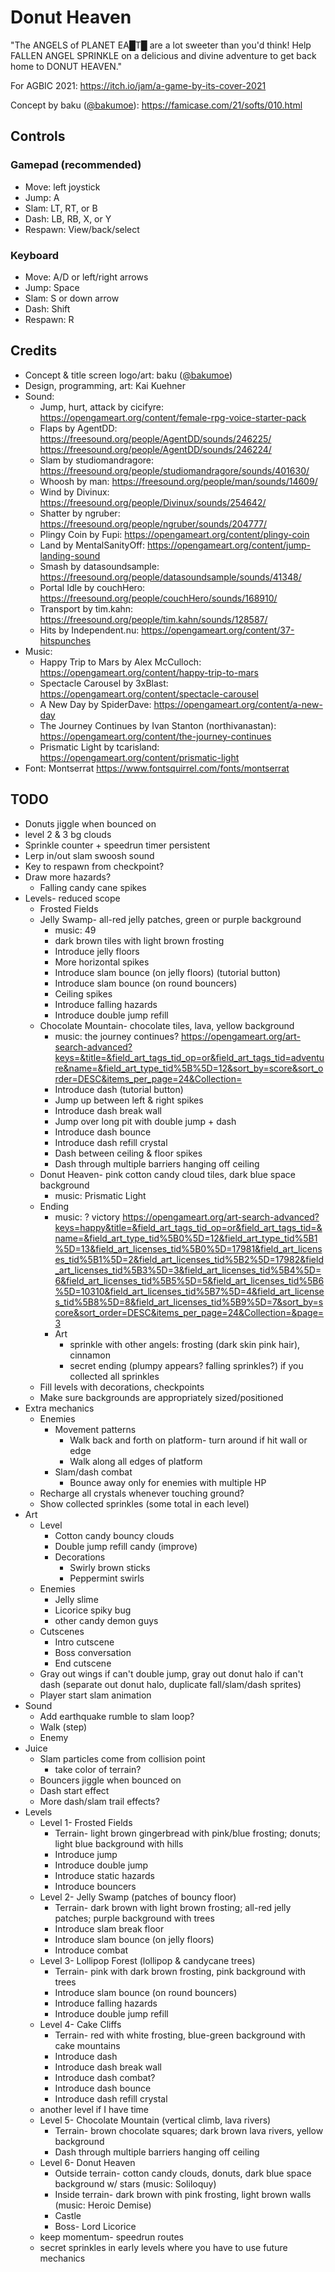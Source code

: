 # Donut Heaven

"The ANGELS of PLANET EA█T█ are a lot sweeter than you'd think! Help FALLEN ANGEL SPRINKLE on a delicious and divine adventure to get back home to DONUT HEAVEN."

For AGBIC 2021: https://itch.io/jam/a-game-by-its-cover-2021

Concept by baku ([@bakumoe](https://twitter.com/bakumoe)): https://famicase.com/21/softs/010.html

## Controls

### Gamepad (recommended)

- Move: left joystick
- Jump: A
- Slam: LT, RT, or B
- Dash: LB, RB, X, or Y
- Respawn: View/back/select

### Keyboard

- Move: A/D or left/right arrows
- Jump: Space
- Slam: S or down arrow
- Dash: Shift
- Respawn: R

## Credits

- Concept & title screen logo/art: baku ([@bakumoe](https://twitter.com/bakumoe))
- Design, programming, art: Kai Kuehner
- Sound:
	- Jump, hurt, attack by cicifyre: https://opengameart.org/content/female-rpg-voice-starter-pack
	- Flaps by AgentDD: https://freesound.org/people/AgentDD/sounds/246225/ https://freesound.org/people/AgentDD/sounds/246224/
	- Slam by studiomandragore: https://freesound.org/people/studiomandragore/sounds/401630/
	- Whoosh by man: https://freesound.org/people/man/sounds/14609/
	- Wind by Divinux: https://freesound.org/people/Divinux/sounds/254642/
	- Shatter by ngruber: https://freesound.org/people/ngruber/sounds/204777/
	- Plingy Coin by Fupi: https://opengameart.org/content/plingy-coin
	- Land by MentalSanityOff: https://opengameart.org/content/jump-landing-sound
	- Smash by datasoundsample: https://freesound.org/people/datasoundsample/sounds/41348/
	- Portal Idle by couchHero: https://freesound.org/people/couchHero/sounds/168910/
	- Transport by tim.kahn: https://freesound.org/people/tim.kahn/sounds/128587/
	- Hits by Independent.nu: https://opengameart.org/content/37-hitspunches
- Music:
	- Happy Trip to Mars by Alex McCulloch: https://opengameart.org/content/happy-trip-to-mars
	- Spectacle Carousel by 3xBlast: https://opengameart.org/content/spectacle-carousel
	- A New Day by SpiderDave: https://opengameart.org/content/a-new-day
	- The Journey Continues by Ivan Stanton (northivanastan): https://opengameart.org/content/the-journey-continues
	- Prismatic Light by tcarisland: https://opengameart.org/content/prismatic-light
- Font: Montserrat https://www.fontsquirrel.com/fonts/montserrat

## TODO
- Donuts jiggle when bounced on
- level 2 & 3 bg clouds
- Sprinkle counter + speedrun timer persistent
- Lerp in/out slam swoosh sound
- Key to respawn from checkpoint?
- Draw more hazards?
	- Falling candy cane spikes
- Levels- reduced scope
	- Frosted Fields
	- Jelly Swamp- all-red jelly patches, green or purple background
		- music: 49
		- dark brown tiles with light brown frosting
		- Introduce jelly floors
		- More horizontal spikes
		- Introduce slam bounce (on jelly floors) (tutorial button)
		- Introduce slam bounce (on round bouncers)
		- Ceiling spikes
		- Introduce falling hazards
		- Introduce double jump refill
	- Chocolate Mountain- chocolate tiles, lava, yellow background
		- music: the journey continues? https://opengameart.org/art-search-advanced?keys=&title=&field_art_tags_tid_op=or&field_art_tags_tid=adventure&name=&field_art_type_tid%5B%5D=12&sort_by=score&sort_order=DESC&items_per_page=24&Collection=
		- Introduce dash (tutorial button)
		- Jump up between left & right spikes
		- Introduce dash break wall
		- Jump over long pit with double jump + dash
		- Introduce dash bounce
		- Introduce dash refill crystal
		- Dash between ceiling & floor spikes
		- Dash through multiple barriers hanging off ceiling
	- Donut Heaven- pink cotton candy cloud tiles, dark blue space background
		- music: Prismatic Light
	- Ending
		- music: ? victory https://opengameart.org/art-search-advanced?keys=happy&title=&field_art_tags_tid_op=or&field_art_tags_tid=&name=&field_art_type_tid%5B0%5D=12&field_art_type_tid%5B1%5D=13&field_art_licenses_tid%5B0%5D=17981&field_art_licenses_tid%5B1%5D=2&field_art_licenses_tid%5B2%5D=17982&field_art_licenses_tid%5B3%5D=3&field_art_licenses_tid%5B4%5D=6&field_art_licenses_tid%5B5%5D=5&field_art_licenses_tid%5B6%5D=10310&field_art_licenses_tid%5B7%5D=4&field_art_licenses_tid%5B8%5D=8&field_art_licenses_tid%5B9%5D=7&sort_by=score&sort_order=DESC&items_per_page=24&Collection=&page=3
		- Art
			- sprinkle with other angels: frosting (dark skin pink hair), cinnamon
			- secret ending (plumpy appears? falling sprinkles?) if you collected all sprinkles
	- Fill levels with decorations, checkpoints
	- Make sure backgrounds are appropriately sized/positioned
- Extra mechanics
	- Enemies
		- Movement patterns
			- Walk back and forth on platform- turn around if hit wall or edge
			- Walk along all edges of platform
		- Slam/dash combat
			- Bounce away only for enemies with multiple HP
	- Recharge all crystals whenever touching ground?
	- Show collected sprinkles (some total in each level)
- Art
	- Level
		- Cotton candy bouncy clouds
		- Double jump refill candy (improve)
		- Decorations
			- Swirly brown sticks
			- Peppermint swirls
	- Enemies
		- Jelly slime
		- Licorice spiky bug
		- other candy demon guys
	- Cutscenes
		- Intro cutscene
		- Boss conversation
		- End cutscene
	- Gray out wings if can't double jump, gray out donut halo if can't dash (separate out donut halo, duplicate fall/slam/dash sprites)
	- Player start slam animation
- Sound
	- Add earthquake rumble to slam loop?
	- Walk (step)
	- Enemy
- Juice
	- Slam particles come from collision point
		- take color of terrain?
	- Bouncers jiggle when bounced on
	- Dash start effect
	- More dash/slam trail effects?
- Levels
	- Level 1- Frosted Fields
		- Terrain- light brown gingerbread with pink/blue frosting; donuts; light blue background with hills
		- Introduce jump
		- Introduce double jump
		- Introduce static hazards
		- Introduce bouncers
	- Level 2- Jelly Swamp (patches of bouncy floor)
		- Terrain- dark brown with light brown frosting; all-red jelly patches; purple background with trees
		- Introduce slam break floor
		- Introduce slam bounce (on jelly floors)
		- Introduce combat
	- Level 3- Lollipop Forest (lollipop & candycane trees)
		- Terrain- pink with dark brown frosting, pink background with trees
		- Introduce slam bounce (on round bouncers)
		- Introduce falling hazards
		- Introduce double jump refill
	- Level 4- Cake Cliffs
		- Terrain- red with white frosting, blue-green background with cake mountains
		- Introduce dash
		- Introduce dash break wall
		- Introduce dash combat?
		- Introduce dash bounce
		- Introduce dash refill crystal
	- another level if I have time
	- Level 5- Chocolate Mountain (vertical climb, lava rivers)
		- Terrain- brown chocolate squares; dark brown lava rivers, yellow background
		- Dash through multiple barriers hanging off ceiling
	- Level 6- Donut Heaven
		- Outside terrain- cotton candy clouds, donuts, dark blue space background w/ stars (music: Soliloquy)
		- Inside terrain- dark brown with pink frosting, light brown walls (music: Heroic Demise)
		- Castle
		- Boss- Lord Licorice
	- keep momentum- speedrun routes
	- secret sprinkles in early levels where you have to use future mechanics